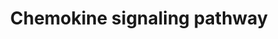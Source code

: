 ---
annotations:
- id: PW:0000829
  parent: signaling pathway
  type: Pathway Ontology
  value: chemokine mediated signaling pathway
authors:
- Thomas
- MaintBot
- Christine Chichester
- Mkutmon
- Leaguile
- AlexanderPico
- Jmelius
- Khanspers
- AMTan
description: 'Inflammatory immune response requires the recruitment of leukocytes
  to the site of inflammation upon foreign insult. Chemokines are small chemoattractant
  peptides that provide directional cues for the cell trafficking and thus are vital
  for protective host response. In addition, chemokines regulate plethora of biological
  processes of hematopoietic cells to lead cellular activation, differentiation and
  survival. The chemokine signal is transduced by chemokine receptors (G-protein coupled
  receptors) expressed on the immune cells. After receptor activation, the alpha-
  and beta-gamma-subunits of G protein dissociate to activate diverse downstream pathways
  resulting in cellular polarization and actin reorganization. Various members of
  small GTPases are involved in this process. Induction of nitric oxide and production
  of reactive oxygen species are as well regulated by chemokine signal via calcium
  mobilization and diacylglycerol production. Source: [http://www.genome.jp/dbget-bin/www_bget?pathway:map04062
  KEGG]'
last-edited: 2018-05-24
organisms:
- Mus musculus
redirect_from:
- /index.php/Pathway:WP2292
- /instance/WP2292
- /instance/WP2292_rr97515
revision: r97515
schema-jsonld:
- '@context': https://schema.org/
  '@id': https://wikipathways.github.io/pathways/WP2292.html
  '@type': Dataset
  creator:
    '@type': Organization
    name: WikiPathways
  description: 'Inflammatory immune response requires the recruitment of leukocytes
    to the site of inflammation upon foreign insult. Chemokines are small chemoattractant
    peptides that provide directional cues for the cell trafficking and thus are vital
    for protective host response. In addition, chemokines regulate plethora of biological
    processes of hematopoietic cells to lead cellular activation, differentiation
    and survival. The chemokine signal is transduced by chemokine receptors (G-protein
    coupled receptors) expressed on the immune cells. After receptor activation, the
    alpha- and beta-gamma-subunits of G protein dissociate to activate diverse downstream
    pathways resulting in cellular polarization and actin reorganization. Various
    members of small GTPases are involved in this process. Induction of nitric oxide
    and production of reactive oxygen species are as well regulated by chemokine signal
    via calcium mobilization and diacylglycerol production. Source: [http://www.genome.jp/dbget-bin/www_bget?pathway:map04062
    KEGG]'
  keywords:
  - 3',5'-Cyclic AMP
  - Adcy1
  - Adcy2
  - Adcy3
  - Adcy4
  - Adcy5
  - Adcy6
  - Adcy7
  - Adcy8
  - Adcy9
  - Adrbk1
  - Akt1
  - Akt2
  - Akt3
  - Arrb1
  - Arrb2
  - Bcar1
  - Braf
  - Calcium
  - Ccl1
  - Ccl11
  - Ccl12
  - Ccl17
  - Ccl19
  - Ccl2
  - Ccl20
  - Ccl21a
  - Ccl21c
  - Ccl22
  - Ccl24
  - Ccl25
  - Ccl26
  - Ccl27a
  - Ccl28
  - Ccl3
  - Ccl4
  - Ccl5
  - Ccl6
  - Ccl7
  - Ccl8
  - Ccl9
  - Ccr1
  - Ccr10
  - Ccr1l1
  - Ccr2
  - Ccr3
  - Ccr4
  - Ccr5
  - Ccr6
  - Ccr7
  - Ccr8
  - Ccr9
  - Cdc42
  - Chuk
  - Crk
  - Crkl
  - Csk
  - Cx3cl1
  - Cx3cr1
  - Cxcl1
  - Cxcl10
  - Cxcl11
  - Cxcl12
  - Cxcl13
  - Cxcl14
  - Cxcl15
  - Cxcl16
  - Cxcl2
  - Cxcl5
  - Cxcl9
  - Cxcr1
  - Cxcr2
  - Cxcr3
  - Cxcr4
  - Cxcr5
  - Cxcr6
  - D-myo-Inositol 1,4,5-trisphosphate
  - Diacylglycerol
  - Dock2
  - Elmo1
  - Fgr
  - Foxo3
  - Gm11787
  - Gm12844
  - Gm13306
  - Gm15776
  - Gm2023
  - Gm3785
  - Gm4356
  - Gm5741
  - Gnai1
  - Gnai2
  - Gnai3
  - Gnb1
  - Gnb2
  - Gnb3
  - Gnb4
  - Gnb5
  - Gng10
  - Gng11
  - Gng12
  - Gng13
  - Gng2
  - Gng3
  - Gng4
  - Gng5
  - Gng7
  - Gng8
  - Gngt1
  - Gngt2
  - Grb2
  - Grk1
  - Grk4
  - Grk5
  - Grk6
  - Gsk3a
  - Gsk3b
  - Hck
  - Hras1
  - Ikbkb
  - Ikbkg
  - Itk
  - Jak2
  - Jak3
  - Kras
  - Lyn
  - Map2k1
  - Mapk1
  - Mapk3
  - Ncf1
  - Nfkb1
  - Nfkbia
  - Nfkbib
  - Nras
  - Pak1
  - Pard3
  - Pf4
  - Phosphatidylinositol-3,4,5-trisphosphate
  - Pik3ca
  - Pik3cb
  - Pik3cd
  - Pik3cg
  - Pik3r1
  - Pik3r2
  - Pik3r3
  - Pik3r5
  - Plcb1
  - Plcb2
  - Plcb3
  - Plcb4
  - Ppbp
  - Prex1
  - Prkaca
  - Prkacb
  - Prkcb
  - Prkcd
  - Prkcz
  - Prkx
  - Ptk2
  - Ptk2b
  - Pxn
  - Rac1
  - Rac2
  - Raf1
  - Rap1a
  - Rap1b
  - Rasgrp2
  - Rela
  - Rhoa
  - Rock1
  - Rock2
  - Shc1
  - Shc2
  - Shc3
  - Shc4
  - Sos1
  - Sos2
  - Stat1
  - Stat2
  - Stat3
  - Stat5b
  - Tiam1
  - Tiam2
  - Vav1
  - Vav2
  - Vav3
  - Was
  - Wasl
  - Xcl1
  - Xcr1
  - c-C motif chemokine 12-like
  - guanine nucleotide-binding protein G(I)/G(S)/G(O) subunit gamma-12-like
  license: CC0
  name: Chemokine signaling pathway
seo: CreativeWork
title: Chemokine signaling pathway
wpid: WP2292
---